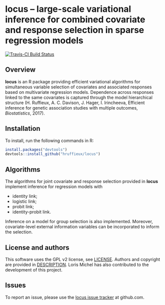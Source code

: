 # locus – large-scale variational inference for combined covariate and response selection in sparse regression models

[![Travis-CI Build Status](https://travis-ci.org/hruffieux/locus.svg?branch=master)](https://travis-ci.org/hruffieux/locus)
 
## Overview

**locus** is an R package providing efficient variational algorithms for
simultaneous variable selection of covariates and associated responses based
on multivariate regression models. Dependence across responses linked to the 
same covariates is captured through the model hierarchical structure 
(H. Ruffieux, A. C. Davison, J. Hager, I. Irincheeva, Efficient inference 
for genetic association studies with multiple outcomes, *Biostatistics*, 2017). 

## Installation

To install, run the following commands in R:

``` r
install.packages("devtools")
devtools::install_github("hruffieux/locus")
```

## Algorithms

The algorithms for joint covariate and response selection provided in **locus**
implement inference for regression models with 

* identity link;
* logistic link;
* probit link; 
* identity-probit link.

Inference on a model for group selection is also implemented. Moreover, 
covariate-level external information variables can be incorporated to inform 
the selection.

## License and authors

This software uses the GPL v2 license, see [LICENSE](LICENSE).
Authors and copyright are provided in [DESCRIPTION](DESCRIPTION). Loris Michel
has also contributed to the development of this project.

## Issues

To report an issue, please use the [locus issue tracker](https://github.com/hruffieux/locus/issues) at github.com.
